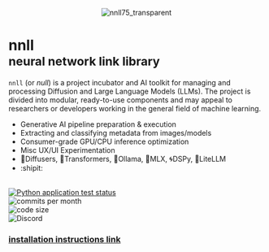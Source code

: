 <div align="center">

![nnll75_transparent](https://github.com/user-attachments/assets/de8c1a49-4695-4c4b-b7c4-29fba483a65d)</div>
# nnll <br><sub>neural network link library</sub>

`nnll` (or <em>null</em>) is a project incubator and AI toolkit for managing and processing Diffusion and Large Language Models (LLMs). The project is divided into modular, ready-to-use components and may appeal to researchers or developers working in the general field of machine learning.

* Generative AI pipeline preparation & execution
* Extracting and classifying metadata from images/models
* Consumer-grade GPU/CPU inference optimization
* Misc UX/UI Experimentation
* 🧨Diffusers, 🤗Transformers, 🦙Ollama, 🍏MLX, 🌀DSPy, 🚅LiteLLM
* :shipit: <br><br>

[![Python application test status](https://github.com/darkshapes/nnll/actions/workflows/python-app.yml/badge.svg)](https://github.com/darkshapes/nnll/actions/workflows/python-app.yml) <br>
![commits per month](https://img.shields.io/github/commit-activity/m/darkshapes/nnll?color=indigo)<br>
![code size](https://img.shields.io/github/languages/code-size/darkshapes/nnll?color=navy)<br>
![Discord](https://img.shields.io/discord/1266757128249675867?color=black)

### [installation instructions link](https://github.com/darkshapes/sdbx/wiki/Develop)
<br>
<!--
![Alt](https://repobeats.axiom.co/api/embed/13fd2c53953a777ae8583f620fa8bd014baadef1.svg "Repobeats analytics image") -->